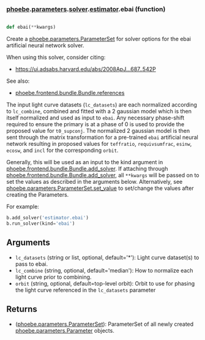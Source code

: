 ### [phoebe](phoebe.md).[parameters](phoebe.parameters.md).[solver](phoebe.parameters.solver.md).[estimator](phoebe.parameters.solver.estimator.md).ebai (function)


```py

def ebai(**kwargs)

```



Create a [phoebe.parameters.ParameterSet](phoebe.parameters.ParameterSet.md) for solver options for the
ebai artificial neural network solver.

When using this solver, consider citing:
* https://ui.adsabs.harvard.edu/abs/2008ApJ...687..542P

See also:
* [phoebe.frontend.bundle.Bundle.references](phoebe.frontend.bundle.Bundle.references.md)

The input light curve datasets (`lc_datasets`) are each normalized
according to `lc_combine`, combined and
fitted with a 2 gaussian model which is then itself
normalized and used as input to `ebai`.  Any necessary phase-shift required
to ensure the primary is at a phase of 0 is used to provide the proposed
value for `t0_supconj`.  The normalized 2 gaussian model is then sent through
the matrix transformation for a pre-trained `ebai` artificial neural network
resulting in proposed values for `teffratio`, `requivsumfrac`, `esinw`,
`ecosw`, and `incl` for the corresponding `orbit`.

Generally, this will be used as an input to the kind argument in
[phoebe.frontend.bundle.Bundle.add_solver](phoebe.frontend.bundle.Bundle.add_solver.md).  If attaching through
[phoebe.frontend.bundle.Bundle.add_solver](phoebe.frontend.bundle.Bundle.add_solver.md), all `**kwargs` will be
passed on to set the values as described in the arguments below.  Alternatively,
see [phoebe.parameters.ParameterSet.set_value](phoebe.parameters.ParameterSet.set_value.md) to set/change the values
after creating the Parameters.

For example:

```py
b.add_solver('estimator.ebai')
b.run_solver(kind='ebai')
```

Arguments
----------
* `lc_datasets` (string or list, optional, default='*'): Light curve
    dataset(s) to pass to ebai.
* `lc_combine` (string, optional, default='median'): How to normalize each
    light curve prior to combining.
* `orbit` (string, optional, default=top-level orbit): Orbit to use for
    phasing the light curve referenced in the `lc_datasets` parameter

Returns
--------
* ([phoebe.parameters.ParameterSet](phoebe.parameters.ParameterSet.md)): ParameterSet of all newly created
    [phoebe.parameters.Parameter](phoebe.parameters.Parameter.md) objects.

